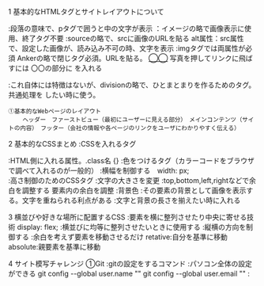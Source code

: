 1 基本的なHTMLタグとサイトレイアウトについて
    <p>:段落の意味で、pタグで囲うと中の文字が表示
    <img>：イメージの略で画像表示に使用、終了タグ不要
    <src>:sourceの略で、srcに画像のURLを貼る
    alt属性：src属性で、設定した画像が、読み込み不可の時、文字を表示
        <img src="" alt="">:imgタグでは両属性が必須
    <a> Ankerの略で閉じタグ必須。URLを貼る。
        <a href="">◯◯</a>
        写真を押してリンクに飛ばすには
            〇〇の部分に <img src="" alt="">を入れる
    <div>:これ自体には特徴はないが、divisionの略で、ひとまとまりを作るためのタグ。共通処理を    したい時に使う。

    ①基本的なWebページのレイアウト
        ヘッダー　ファーストビュー（最初にユーザーに見える部分）　メインコンテンツ（サイトの内容）　フッター（会社の情報や各ページのリンクをユーザにわかりやすく伝える）

2 基本的なCSSまとめ
    <style></style>:CSSを入れるタグ
    <p class="">:HTML側に入れる属性。.class名 {}
    <color>:色をつけるタグ（カラーコードをブラウザで調べて入れるのが一般的）
    <width>:横幅を制御する　width: px;  
    <height>:高さ制御のためのCSSタグ
    <font-size>:文字の大きさを変更
    <margin>:top,bottom,left,rightなどで余白を調整する
    <padding>要素内の余白を調整
    <background-color>:背景色
    <background-image>:その要素の背景として画像を表示する。文字を重ねられる利点がある
    <fit-content>:文字と背景の長さを揃えたい時に入れる

3 横並びや好きな場所に配置するCSS
    <flex-box>:要素を横に整列させたり中央に寄せる技術
            display: flex;
        <justify-content>:横並びに均等に整列させたいときに使用する
        <flex-direction>:縦横の方向を制御する
    <position>:余白を考えず要素を移動させるだけ
        retative:自分を基準に移動
        absolute:親要素を基準に移動
    
4 サイト模写チャレンジ
    ①Git
        <git config>:gitの設定をするコマンド
        <global>:パソコン全体の設定ができる
            git config --global user.name ""
            git config --global user.email ""
        <git remote add origin URL>: